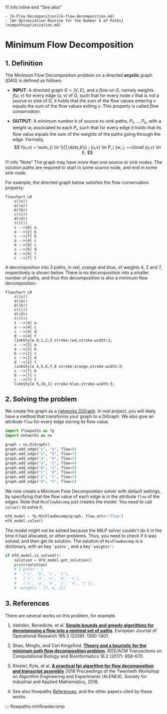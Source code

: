 !!! info inline end "See also"

    - [k-Flow Decomposition](k-flow-decomposition.md)
    - [An Optimization Routine for the Number k of Paths](numpathsoptimization.md)

# Minimum Flow Decomposition

## 1. Definition

The Minimum Flow Decomposition problem on a directed **acyclic** graph (*DAG*) is defined as follows:

- **INPUT**: A directed graph $G = (V,E)$, and a *flow* on $G$, namely weights $f(u,v)$ for every edge $(u,v)$ of $G$, such that for every node $v$ that is not a source or sink of $G$, it holds that the sum of the flow values entering $v$ equals the sum of the flow values exiting $v$. This property is called *flow conservation*. 

- **OUTPUT**: A minimum number $k$ of source-to-sink paths, $P_1,\dots,P_k$, with a weight $w_i$ associated to each $P_i$, such that for every edge it holds that its flow value equals the sum of the weights of the paths going through the edge. Formally, 
$$
f(u,v) = \sum_{i \in \\{1,\dots,k\\} : (u,v) \in P_i }w_i, ~~\forall (u,v) \in E.
$$

!!! info "Note"
    The graph may have more than one source or sink nodes. The solution paths are required to start in some source node, and end in some sink node.

For example, the directed graph below satisfies the flow conservation property:
``` mermaid
flowchart LR
    s((s))
    a((a))
    b((b))
    c((c))
    d((d))
    t((t))
    s -->|6| a
    a -->|2| b
    s -->|7| b
    a -->|4| c
    b -->|9| c
    c -->|6| d
    d -->|6| t
    c -->|7| t
```

A decomposition into 3 paths, in red, orange and blue, of weights 4, 2 and 7, respectively is shown below. There is no decomposition into a smaller number of paths, and thus this decomposition is also a minimum flow decomposition.
``` mermaid
flowchart LR
    s((s))
    a((a))
    b((b))
    c((c))
    d((d))
    t((t))
    s -->|4| a
    a -->|4| c
    c -->|4| d
    d -->|4| t
    linkStyle 0,1,2,3 stroke:red,stroke-width:3;
    s -->|2| a
    a -->|2| b
    b -->|2| c
    c -->|2| d
    d -->|2| t
    linkStyle 4,5,6,7,8 stroke:orange,stroke-width:3;
    s -->|7| b
    b -->|7| c
    c -->|7| t
    linkStyle 9,10,11 stroke:blue,stroke-width:3;
```

## 2. Solving the problem

We create the graph as a [networkx DiGraph](https://networkx.org/documentation/stable/reference/classes/digraph.html). In real project, you will likely have a method that transforms your graph to a DiGraph. We also give an attribute `flow` for every edge storing its flow value.

``` python
import flowpaths as fp
import networkx as nx

graph = nx.DiGraph()
graph.add_edge("s", "a", flow=6)
graph.add_edge("s", "b", flow=7)
graph.add_edge("a", "b", flow=2)
graph.add_edge("a", "c", flow=4)
graph.add_edge("b", "c", flow=9)
graph.add_edge("c", "d", flow=6)
graph.add_edge("c", "t", flow=7)
graph.add_edge("d", "t", flow=6)
```
We now create a Minimum Flow Decomposition solver with default settings, by specifying that the flow value of each edge is in the attribute `flow` of the edges. Note that `MinFlowDecomp` just creates the model. You need to call `solve()` to solve it.

``` python
mfd_model = fp.MinFlowDecomp(graph, flow_attr="flow")
mfd_model.solve()
```

The model might not be solved because the MILP solver couldn't do it in the time it had allocated, or other problems. Thus, you need to check if it was solved, and then get its solution. The solution of `MinFlowDecomp` is a dictionary, with an key `'paths'`, and a key `'weights'`:

``` python
if mfd_model.is_solved():
    solution = mfd_model.get_solution()
    print(solution)
    # {'paths': [
    #   ['s', 'b', 'c', 't'], 
    #   ['s', 'a', 'c', 'd', 't'], 
    #   ['s', 'a', 'b', 'c', 'd', 't']], 
    # 'weights': [7, 4, 2]} 
```

## 3. References

There are several works on this problem, for example.

1. Vatinlen, Benedicte, et al. [**Simple bounds and greedy algorithms for decomposing a flow into a minimal set of paths**](https://fc.isima.fr/~mahey/ejor_2008.pdf). European Journal of Operational Research 185.3 (2008): 1390-1401.

2. Shao, Mingfu, and Carl Kingsford. [**Theory and a heuristic for the minimum path flow decomposition problem**](https://ieeexplore.ieee.org/iel7/8857/4359833/08126870.pdf). IEEE/ACM Transactions on Computational Biology and Bioinformatics 16.2 (2017): 658-670.

3. Kloster, Kyle, et al. [**A practical fpt algorithm for flow decomposition and transcript assembly**](https://epubs.siam.org/doi/pdf/10.1137/1.9781611975055.7) 2018 Proceedings of the Twentieth Workshop on Algorithm Engineering and Experiments (ALENEX). Society for Industrial and Applied Mathematics, 2018.

4. See also flowpaths [References](references.md), and the other papers cited by these works.

::: flowpaths.minflowdecomp